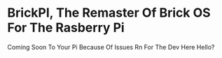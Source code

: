 # BrickPI, The Remaster Of Brick OS For The Rasberry Pi
Coming Soon To Your Pi Because Of Issues Rn For The Dev Here Hello?
